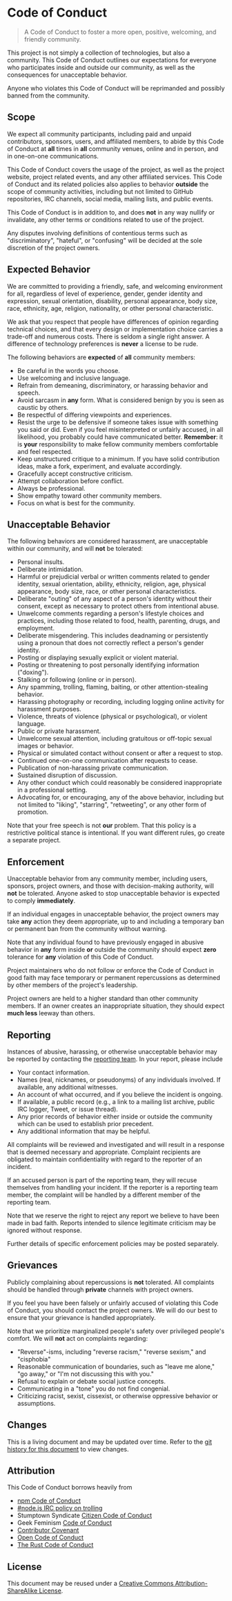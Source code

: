 Code of Conduct
===

> A Code of Conduct to foster a more open, positive, welcoming, and friendly community.

This project is not simply a collection of technologies, but also a community. This Code of Conduct outlines our expectations for everyone who participates inside and outside our community, as well as the consequences for unacceptable behavior.

Anyone who violates this Code of Conduct will be reprimanded and possibly banned from the community.


## Scope

We expect all community participants, including paid and unpaid contributors, sponsors, users, and affiliated members, to abide by this Code of Conduct at __all__ times in __all__ community venues, online and in person, and in one-on-one communications.

This Code of Conduct covers the usage of the project, as well as the project website, project related events, and any other affiliated services. This Code of Conduct and its related policies also applies to behavior __outside__ the scope of community activities, including but not limited to GitHub repositories, IRC channels, social media, mailing lists, and public events.

This Code of Conduct is in addition to, and does __not__ in any way nullify or invalidate, any other terms or conditions related to use of the project.

Any disputes involving definitions of contentious terms such as "discriminatory", "hateful", or "confusing" will be decided at the sole discretion of the project owners.


## Expected Behavior

We are committed to providing a friendly, safe, and welcoming environment for all, regardless of level of experience, gender, gender identity and expression, sexual orientation, disability, personal appearance, body size, race, ethnicity, age, religion, nationality, or other personal characteristic.

We ask that you respect that people have differences of opinion regarding technical choices, and that every design or implementation choice carries a trade-off and numerous costs. There is seldom a single right answer. A difference of technology preferences is __never__ a license to be rude.

The following behaviors are __expected__ of __all__ community members:

* Be careful in the words you choose.
* Use welcoming and inclusive language.
* Refrain from demeaning, discriminatory, or harassing behavior and speech.
* Avoid sarcasm in __any__ form. What is considered benign by you is seen as caustic by others. 
* Be respectful of differing viewpoints and experiences.
* Resist the urge to be defensive if someone takes issue with something you said or did. Even if you feel misinterpreted or unfairly accused, in all likelihood, you probably could have communicated better. __Remember__: it is __your__ responsibility to make fellow community members comfortable and feel respected.
* Keep unstructured critique to a minimum. If you have solid contribution ideas, make a fork, experiment, and evaluate accordingly.
* Gracefully accept constructive criticism.
* Attempt collaboration before conflict.
* Always be professional.
* Show empathy toward other community members.
* Focus on what is best for the community.


## Unacceptable Behavior

The following behaviors are considered harassment, are unacceptable within our community, and will __not__ be tolerated:

* Personal insults.
* Deliberate intimidation.
* Harmful or prejudicial verbal or written comments related to gender identity, sexual orientation, ability, ethnicity, religion, age, physical appearance, body size, race, or other personal characteristics.
* Deliberate "outing" of any aspect of a person's identity without their consent, except as necessary to protect others from intentional abuse.
* Unwelcome comments regarding a person's lifestyle choices and practices, including those related to food, health, parenting, drugs, and employment.
* Deliberate misgendering. This includes deadnaming or persistently using a pronoun that does not correctly reflect a person's gender identity.
* Posting or displaying sexually explicit or violent material.
* Posting or threatening to post personally identifying information ("doxing").
* Stalking or following (online or in person).
* Any spamming, trolling, flaming, baiting, or other attention-stealing behavior.
* Harassing photography or recording, including logging online activity for harassment purposes.
* Violence, threats of violence (physical or psychological), or violent language.
* Public or private harassment.
* Unwelcome sexual attention, including gratuitous or off-topic sexual images or behavior.
* Physical or simulated contact without consent or after a request to stop.
* Continued one-on-one communication after requests to cease.
* Publication of non-harassing private communication.
* Sustained disruption of discussion.
* Any other conduct which could reasonably be considered inappropriate in a
  professional setting.
* Advocating for, or encouraging, any of the above behavior, including but not limited to "liking", "starring", "retweeting", or any other form of promotion.

Note that your free speech is not __our__ problem. That this policy is a restrictive political stance is intentional. If you want different rules, go create a separate project.


## Enforcement

Unacceptable behavior from any community member, including users, sponsors, project owners, and those with decision-making authority, will __not__ be tolerated. Anyone asked to stop unacceptable behavior is expected to comply __immediately__.

If an individual engages in unacceptable behavior, the project owners may take __any__ action they deem appropriate, up to and including a temporary ban or permanent ban from the community without warning.

Note that any individual found to have previously engaged in abusive behavior in __any__ form inside __or__ outside the community should expect __zero__ tolerance for __any__ violation of this Code of Conduct.

Project maintainers who do not follow or enforce the Code of Conduct in good faith may face temporary or permanent repercussions as determined by other members of the project's leadership.

Project owners are held to a higher standard than other community members. If an owner creates an inappropriate situation, they should expect __much less__ leeway than others.


## Reporting

Instances of abusive, harassing, or otherwise unacceptable behavior may be
reported by contacting the [reporting team][reporting]. In your report, please include

* Your contact information.
* Names (real, nicknames, or pseudonyms) of any individuals involved. If available, any additional witnesses.
* An account of what occurred, and if you believe the incident is ongoing.
* If available, a public record (e.g., a link to a mailing list archive, public IRC logger, Tweet, or issue thread).
* Any prior records of behavior either inside or outside the community which can be used to establish prior precedent.
* Any additional information that may be helpful.

All complaints will be reviewed and investigated and will result in a response that is deemed necessary and appropriate. Complaint recipients are obligated to maintain confidentiality with regard to the reporter of an incident. 

If an accused person is part of the reporting team, they will recuse themselves from handling your incident. If the reporter is a reporting team member, the complaint will be handled by a different member of the reporting team.

Note that we reserve the right to reject any report we believe to have been made in bad faith. Reports intended to silence legitimate criticism may be ignored without response.

Further details of specific enforcement policies may be posted separately.


## Grievances

Publicly complaining about repercussions is __not__ tolerated. All complaints should be handled through __private__ channels with project owners.

If you feel you have been falsely or unfairly accused of violating this Code of Conduct, you should contact the project owners. We will do our best to ensure that your grievance is handled appropriately.

Note that we prioritize marginalized people's safety over privileged people's comfort. We will __not__ act on complaints regarding:

* "Reverse"-isms, including "reverse racism," "reverse sexism," and "cisphobia"
* Reasonable communication of boundaries, such as "leave me alone," "go away," or "I'm not discussing this with you."
* Refusal to explain or debate social justice concepts.
* Communicating in a "tone" you do not find congenial.
* Criticizing racist, sexist, cissexist, or otherwise oppressive behavior or assumptions.


## Changes

This is a living document and may be updated over time. Refer to the [git history for this document][git-history] to view changes.


## Attribution

This Code of Conduct borrows heavily from 

* [npm Code of Conduct][npm-code-of-conduct]
* [#node.js IRC policy on trolling][nodejs-irc]
* Stumptown Syndicate [Citizen Code of Conduct][citizen-code-of-conduct]
* Geek Feminism [Code of Conduct][geek-feminism-code-of-conduct]
* [Contributor Covenant][contributor-covenant]
* [Open Code of Conduct][open-code-of-conduct]
* [The Rust Code of Conduct][rust-code-of-conduct]


## License

This document may be reused under a [Creative Commons Attribution-ShareAlike License][license].



[git-history]: https://github.com/stdlib-js/stdlib/commits/master/.github/CODE_OF_CONDUCT.md

[npm-code-of-conduct]: https://www.npmjs.com/policies/conduct
[nodejs-irc]: http://blog.izs.me/post/30036893703/policy-on-trolling
[citizen-code-of-conduct]: http://citizencodeofconduct.org/
[geek-feminism-code-of-conduct]: https://geekfeminism.org/about/code-of-conduct/
[contributor-covenant]: http://contributor-covenant.org/version/1/4/code_of_conduct.md
[open-code-of-conduct]: http://todogroup.org/opencodeofconduct/
[rust-code-of-conduct]: https://www.rust-lang.org/conduct.html

[license]: https://creativecommons.org/licenses/by-sa/4.0/

[reporting]: mailto:kgryte@gmail.com
